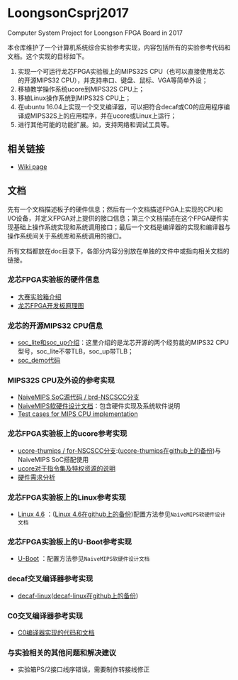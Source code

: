 # LoongsonCsprj2017
Computer System Project for Loongson FPGA Board in 2017

本仓库维护了一个计算机系统综合实验参考实现，内容包括所有的实验参考代码和文档。这个实现的目标如下。

1. 实现一个可运行龙芯FPGA实验板上的MIPS32S CPU（也可以直接使用龙芯的开源MIPS32 CPU），并支持串口、键盘、鼠标、VGA等简单外设；
2. 移植教学操作系统ucore到MIPS32S CPU上；
3. 移植Linux操作系统到MIPS32S CPU上；
3. 在ubuntu 16.04上实现一个交叉编译器，可以把符合decaf或C0的应用程序编译成MIPS32S上的应用程序，并在ucore或Linux上运行；
4. 进行其他可能的功能扩展。如，支持网络和调试工具等。

## 相关链接
 * [Wiki page](http://os.cs.tsinghua.edu.cn/oscourse/project/LoongsonCsprj2017)

## 文档

先有一个文档描述板子的硬件信息；然后有一个文档描述FPGA上实现的CPU和I/O设备，并定义FPGA对上提供的接口信息；第三个文档描述在这个FPGA硬件实现基础上操作系统实现和系统调用接口；最后一个文档是编译器的实现和编译器与操作系统间关于系统库和系统调用的接口。

所有文档都放在doc目录下，各部分内容分别放在单独的文件中或指向相关文档的链接。

### 龙芯FPGA实验板的硬件信息

* [大赛实验箱介绍](/doc/大赛实验箱介绍_v1.00.pdf)
* [龙芯FPGA开发板原理图](http://os.cs.tsinghua.edu.cn/oscourse/project/LoongsonCsprj2017#A20171011-FPGA-A7-PRJ-UDB_V1.1.pdf)

### 龙芯的开源MIPS32 CPU信息

* [soc_lite和soc_up介绍](/doc/soc_lite和soc_up介绍_v0.01.pdf)：这里介绍的是龙芯开源的两个经剪裁的MIPS32 CPU型号，soc_lite不带TLB，soc_up带TLB；
* [soc_demo代码](http://os.cs.tsinghua.edu.cn/oscourse/project/LoongsonCsprj2017?action=AttachFile&do=view&target=soc_demo_v0.02.tar.xz)

### MIPS32S CPU及外设的参考实现

* [NaiveMIPS SoC源代码 / brd-NSCSCC分支](https://git.net9.org/zhangyx13/NaiveMIPS-HDL/tree/brd-NSCSCC)
* [NaiveMIPS软硬件设计文档](https://git.net9.org/zhangyx13/NaiveMIPS-HDL/raw/brd-NSCSCC/documentation/2017nscscc.pdf)：包含硬件实现及系统软件说明
* [Test cases for MIPS CPU implementation](https://github.com/oscourse-tsinghua/cpu-testcase/blob/master/README.md)
### 龙芯FPGA实验板上的ucore参考实现

* [ucore-thumips / for-NSCSCC分支](https://github.com/z4yx/ucore-thumips/tree/for-NSCSCC):([ucore-thumips在github上的备份](https://github.com/z4yx/NaiveMIPS-HDL))与NaiveMIPS SoC搭配使用
* [ucore对于指令集及特权资源的说明](/doc/ucore_thumips.pdf)
* [硬件需求分析](/doc/ucore_requirements.pdf)

### 龙芯FPGA实验板上的Linux参考实现

* [Linux 4.6](https://git.net9.org/shanker/linux-naivemips) ：([Linux 4.6在github上的备份](https://github.com/z4yx/linux-kernel))配置方法参见`NaiveMIPS软硬件设计文档`
### 龙芯FPGA实验板上的U-Boot参考实现

* [U-Boot](https://github.com/z4yx/u-boot-naivemips) ：配置方法参见`NaiveMIPS软硬件设计文档`

### decaf交叉编译器参考实现

* [decaf-linux](https://git.net9.org/zhangyx13/decaf-linux)([decaf-linux在github上的备份](https://github.com/z4yx/decaf-linux))

### C0交叉编译器参考实现

* [C0编译器实现的代码和文档](http://os.cs.tsinghua.edu.cn/oscourse/csproject2014/group2#A.2BZwB.2ByE7jeAFTymKlVEo-)

### 与实验相关的其他问题和解决建议

* 实验箱PS/2接口线序错误，需要制作转接线修正

